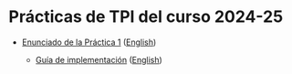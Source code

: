 # Prácticas de TPI del curso 2024-25

- [Enunciado de la Práctica 1](./enunciados/practica1/practica1.md) ([English](./enunciados/practica1/practica1_en.md))
    
    - [Guía de implementación](./enunciados/practica1/guiaImplementacion.md) ([English](./enunciados/practica1/guiaImplementacion_en.md))

